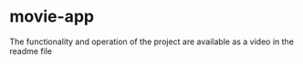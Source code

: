 # movie-app
The functionality and operation of the project are available as a video in the readme file
